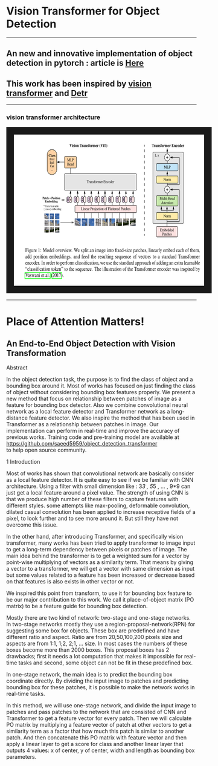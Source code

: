 # Vision Transformer for Object Detection 

---

## An new and innovative implementation of object detection in pytorch : article is [Here](article.pdf) 
## This work has been inspired by [vision transformer](https://arxiv.org/abs/2010.11929) and [Detr](https://arxiv.org/abs/2005.12872)
---
### vision transformer architecture
<img src="/vision_transformer.png" width="750" height="400" border="20" title="vision transformer">

---

# Place of Attention Matters!

## An End-to-End Object Detection with Vision Transformation

Abstract

In the object detection task, the purpose is to find the class of object and a bounding box around it. Most of works has focused on just finding the class of object without considering bounding box features properly. We present a new method that focus on relationship between patches of image as a feature for bounding box detector.
Also we combine convolutional neural network as a local feature detector and Transformer network as a long-distance feature detector. We also inspire the method that has been used in Transformer as a relationship between patches in image.
Our implementation can perform in real-time and improve the accuracy of previous works.
Training code and pre-training model are available at
https://github.com/saeed5959/object_detection_transformer     
to help open source community.

1  Introduction

Most of works has shown that convolutional network are basically consider as a local feature detector. It is quite easy to see if we be familiar with CNN architecture. Using a filter with small dimension like : 3*3 , 5*5 , … , 9*9  can just get a local feature around a pixel value. The strength of using CNN is that we produce high number of these filters to capture features with different styles. some attempts like max-pooling, deformable convolution, dilated casual convolution has been applied to increase receptive fields of a pixel, to look further and to see more around it.  But still they have not overcome this issue.

In the other hand, after introducing Transformer, and specifically vision transformer, many works has been tried to apply transformer to image input to get a long-term dependency between pixels or patches of image. The main idea behind the transformer is to get a weighted sum for a vector by point-wise multiplying of vectors as a similarity term.
That means by giving a vector to a transformer, we will get a vector with same dimension as input but some values related to a feature has been increased or decrease based on that features is also exists in other vector or not.  

We inspired this point from transform, to use it for bounding box feature to be our major contribution to this work. We call it place-of-object matrix (PO matrix) to be a feature guide for bounding box detection.

Mostly there are two kind of network: two-stage and one-stage networks. In two-stage networks mostly they use a region-proposal-network(RPN) for suggesting some box for objects. These box are predefined and have different ratio and aspect. Ratio are from 20,50,100,200 pixels size and aspects are from 1:1, 1;2, 2;1, … size. In most cases the numbers of these boxes become more than 2000 boxes. This proposal boxes has 2 drawbacks; first it needs a lot computation that makes it impossible for real-time tasks and second, some object can not be fit in these predefined box. 

In one-stage network, the main idea is to predict the bounding box coordinate directly. By dividing the input image to patches and predicting bounding box for these patches, it is possible to make the network works in real-time tasks.

In this method, we will use one-stage network, and divide the input image to patches and pass patches to the network that are consisted of CNN and Transformer to get a feature vector for every patch. Then we will calculate PO matrix by multiplying a feature vector of patch at other vectors to get a similarity term as a factor that how much this patch is similar to another patch. And then concatenate this PO matrix with feature vector and then apply a linear layer to get a score for class and another linear layer that outputs 4 values: x of center, y of center, width and length as bounding box parameters.
